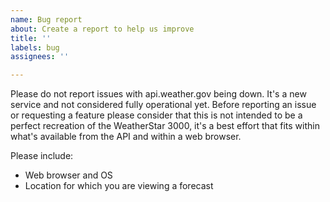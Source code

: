 ```yaml
---
name: Bug report
about: Create a report to help us improve
title: ''
labels: bug
assignees: ''

---
```


Please do not report issues with api.weather.gov being down. It's a new service and not considered fully operational yet. Before reporting an issue or requesting a feature please consider that this is not intended to be a perfect recreation of the WeatherStar 3000, it's a best effort that fits within what's available from the API and within a web browser.

Please include:
* Web browser and OS
* Location for which you are viewing a forecast
